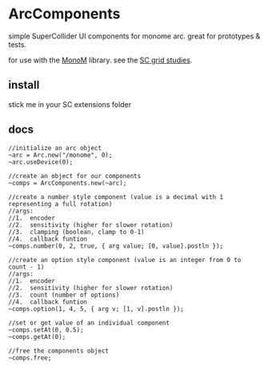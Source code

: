 # ArcComponents
simple SuperCollider UI components for monome arc. great for prototypes & tests.

for use with the [MonoM](https://github.com/catfact/monom) library. see the [SC grid studies](https://monome.org/docs/grid/studies/sc/).

## install

stick me in your SC extensions folder

## docs

```
//initialize an arc object
~arc = Arc.new("/monome", 0);
~arc.useDevice(0);

//create an object for our components
~comps = ArcComponents.new(~arc);

//create a number style component (value is a decimal with 1 representing a full rotation)
//args:
//1.  encoder
//2.  sensitivity (higher for slower rotation)
//3.  clamping (boolean, clamp to 0-1)
//4.  callback funtion
~comps.number(0, 2, true, { arg value; [0, value].postln });

//create an option style component (value is an integer from 0 to count - 1)
//args:
//1.  encoder
//2.  sensitivity (higher for slower rotation)
//3.  count (number of options)
//4.  callback funtion
~comps.option(1, 4, 5, { arg v; [1, v].postln });

//set or get value of an individual component
~comps.setAt(0, 0.5);
~comps.getAt(0);

//free the components object
~comps.free;
```
